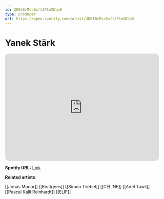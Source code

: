 ```yaml
---
id: 3DBlBcMscBxftJPteXDboS
type: producer
url: https://open.spotify.com/artist/3DBlBcMscBxftJPteXDboS
---
```

# Yanek Stärk

<iframe style="border-radius:12px" src="https://open.spotify.com/embed/artist/3DBlBcMscBxftJPteXDboS" width="100%" height="352" frameBorder="0" allowfullscreen="" allow="autoplay; clipboard-write; encrypted-media; fullscreen; picture-in-picture" loading="lazy"></iframe>

**Spotify URL:** [Link](https://open.spotify.com/artist/3DBlBcMscBxftJPteXDboS)

**Related artists:**

[[Jonas Monar]]
[[Beatgees]]
[[Simon Triebel]]
[[CÉLINE]]
[[Adel Tawil]]
[[Pascal Kalli Reinhardt]]
[[ELIF]]
